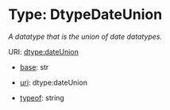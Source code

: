# Type: DtypeDateUnion




_A datatype that is the union of date datatypes._



URI: [dtype:dateUnion](dtype:dateUnion)

* [base](https://w3id.org/linkml/base): str

* [uri](https://w3id.org/linkml/uri): dtype:dateUnion


* [typeof](https://w3id.org/linkml/typeof): string








